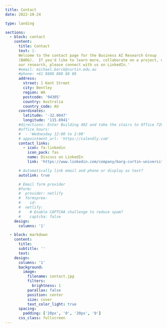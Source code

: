 ```yaml
---
title: Contact
date: 2022-10-24

type: landing

sections:
  - block: contact
    content:
      title: Contact
      text: |-
      Welcome to the contact page for the Business AI Research Group
      (BARG).  If you'd like to learn more, collaborate on a project, or discuss
      our research, please connect with us on LinkedIn.'
      #email: michael.borck@curtin.edu.au
      #phone: +61 8888 888 88 88
      address:
        street: 1 Kent Street
        city: Bentley
        region: WA
        postcode: '94305'
        country: Australia
        country_code: AU
      coordinates:
        latitude: '-32.0047'
        longitude: '115.8941'
      #directions: Enter Building 402 and take the stairs to Office 720 on Floor 7
      #office_hours:
      #  - 'Wednesday 12:00 to 2:00'
      # appointment_url: 'https://calendly.com'
      contact_links:
        - icon: fa-linkedin
          icon_pack: fas
          name: Discuss on LinkedIn
          link: 'https://www.linkedin.com/company/barg-curtin-university'

      # Automatically link email and phone or display as text?
      autolink: true

      # Email form provider
      #form:
      #  provider: netlify
      #  formspree:
      #    id:
      #  netlify:
      #    # Enable CAPTCHA challenge to reduce spam?
      #    captcha: false
    design:
      columns: '1'

  - block: markdown
    content:
      title:
      subtitle: ''
      text:
    design:
      columns: '1'
      background:
        image:
          filename: contact.jpg
          filters:
            brightness: 1
          parallax: false
          position: center
          size: cover
          text_color_light: true
      spacing:
        padding: ['20px', '0', '20px', '0']
      css_class: fullscreen
---
```

